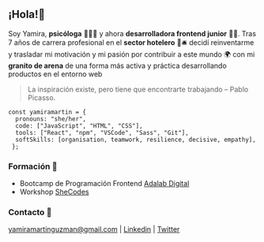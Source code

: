 ## ¡Hola!👋

Soy Yamira, **psicóloga** 👩🏻‍🎓 y ahora **desarrolladora frontend junior** 👩‍💻. Tras 7 años de carrera profesional en el **sector hotelero** 🏨🛎️ decidí reinventarme y trasladar mi motivación y mi pasión por contribuir a este mundo 🌍 con mi **granito de arena** de una forma más activa y práctica desarrollando productos en el entorno web
> La inspiración existe, pero tiene que encontrarte trabajando – Pablo Picasso.

```
const yamiramartin = {
  pronouns: "she/her",
  code: ["JavaScript", "HTML", "CSS"],
  tools: ["React", "npm", "VSCode", "Sass", "Git"],
  softSkills: [organisation, teamwork, resilience, decisive, empathy],
 };
```

### Formación 📜
* Bootcamp de Programación Frontend [Adalab Digital](https://adalab.es/)
* Workshop [SheCodes](https://www.shecodes.io/)


### Contacto 💬
 yamiramartinguzman@gmail.com |  [Linkedin](https://www.linkedin.com/in/yamiramartinguzman/) | [Twitter](https://twitter.com/yamiroynoveo)



